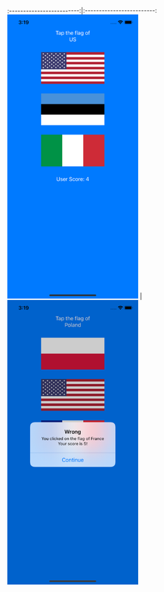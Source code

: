 
:-------------------------:|:-------------------------:
<img src="https://github.com/ggcr/Guess-The-Flag-ios-app/blob/main/img1.png" width="300"> |  <img src="https://github.com/ggcr/Guess-The-Flag-ios-app/blob/main/img2.png" width="300">
